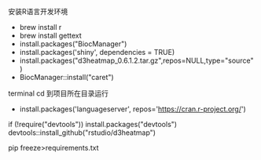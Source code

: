 安装R语言开发环境
- brew install r
- brew install gettext
- install.packages("BiocManager")
- install.packages('shiny', dependencies = TRUE)
- install.packages("d3heatmap_0.6.1.2.tar.gz",repos=NULL,type="source")
- BiocManager::install("caret")

terminal cd 到项目所在目录运行
- install.packages('languageserver', repos='https://cran.r-project.org/')


if (!require("devtools")) install.packages("devtools")
   devtools::install_github("rstudio/d3heatmap")

pip freeze>requirements.txt

